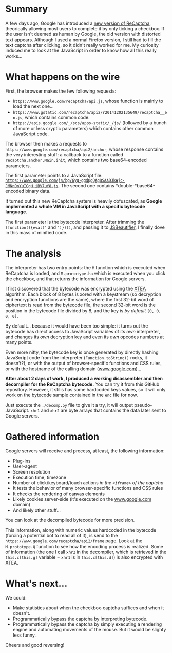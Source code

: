 # Summary

A few days ago, Google has introduced a [new version of ReCaptcha](http://googleonlinesecurity.blogspot.com/2014/12/are-you-robot-introducing-no-captcha.html), theorically allowing most users to complete it by only ticking a checkbox. If the user isn't deemed as human by Google, the old version with distorted text appears. Although I used a normal Firefox version, I still had to fill the text captcha after clicking, so it didn't really worked for me. My curiosity induced me to look at the JavaScript in order to know how all this really works...

# What happens on the wire

First, the browser makes the few following requests:

* `https://www.google.com/recaptcha/api.js`, whose function is mainly to load the next one...
* `https://www.gstatic.com/recaptcha/api2/r20141202135649/recaptcha__en.js`, which contains common code.
* `https://apis.google.com/_/scs/apps-static/_/js/` (followed by a bunch of more or less cryptic parameters) which contains other common JavaScript code.

The browser then makes a requests to `https://www.google.com/recaptcha/api2/anchor`, whose response contains the very interesting stuff: a callback to a function called `recaptcha.anchor.Main.init`, which contains two base64-encoded parameters.

The first parameter points to a JavaScript file: [`https://www.google.com/js/bg/6yg-ggdQgQAg8SAADJkAjc-JMNnOnYuIGgH_iBV7uf8.js`](https://www.google.com/js/bg/6yg-ggdQgQAg8SAADJkAjc-JMNnOnYuIGgH_iBV7uf8.js). The second one contains *double-*base64-encoded binary data.

It turned out this new ReCaptcha system is heavily obfuscated, as **Google implemented a whole VM in JavaScript with a specific bytecode language**.

The first parameter is the bytecode interpreter. After trimming the `(function(){eval('` and `')})()`, and passing it to [JSBeautifier](http://jsbeautifier.org/), I finally dove in this mass of minified code.

# The analysis

The interpreter has two entry points: the `M` function which is executed when ReCaptcha is loaded, and `M.prototype.ha` which is executed when you click the checkbox, and that returns the information for Google servers.

I first discovered that the bytecode was encrypted using the [XTEA](https://en.wikipedia.org/wiki/XTEA) algorithm. Each block of 8 bytes is xored with a keystream (so decryption and encryption functions are the same), where the first 32-bit word of ciphertext is read from the bytecode file, the second 32-bit word is the position in the bytecode file divided by 8, and the key is *by default* `[0, 0, 0, 0]`.

By default... because it would have been too simple: it turns out the bytecode has direct access to JavaScript variables of its *own* interpreter, and changes its *own* decryption key and even its *own* opcodes numbers at many points.

Even more nifty, the bytecode key is once generated by directly hashing JavaScript code from the interpreter (`Function.toString()` rocks, it doesn't?), or with the output of browser-specific functions and CSS rules, or with the hostname of the calling domain (www.google.com)...

**After about 2 days of work, I produced a working disassembler and then decompiler for the ReCaptcha bytecode.** You can try it from this GitHub repository. However, it stills has some hardcoded keys values, so it will only work on the bytecode sample contained in the `enc` file for now.

Just execute the `./decomp.py` file to give it a try, it will output pseudo-JavaScript. `xhr1` and `xhr2` are byte arrays that contains the data later sent to Google servers.

# Gathered information

Google servers will receive and process, at least, the following information:

* Plug-ins
* User-agent
* Screen resolution
* Execution time, timezone
* Number of click/keyboard/touch actions *in the `<iframe>` of the captcha*
* It tests the behavior of many browser-specific functions and CSS rules
* It checks the rendering of canvas elements
* Likely cookies server-side (it's executed on the www.google.com domain)
* And likely other stuff...

You can look at the decompiled bytecode for more precision.

This information, along with numeric values hardcoded in the bytecode (forcing a potential bot to read all of it), is send to the `https://www.google.com/recaptcha/api2/frame` page. Look at the `M.prototype.Q` function to see how the encoding process is realized. Some of information (the one I call `xhr2` in the decompiler, which is retrieved in the `this.c[this.g]` variable − `xhr1` is in `this.c[this.d]`) is also encrypted with XTEA.

# What's next...

We could:

* Make statistics about when the checkbox-captcha suffices and when it doesn't.
* Programmatically bypass the captcha by interpreting bytecode.
* Programmatically bypass the captcha by simply executing a rendering engine and automating movements of the mouse. But it would be slighty less funny.

Cheers and good reversing!